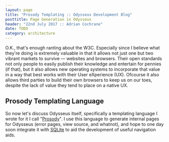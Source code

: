 ```yaml
---
layout: page
title: "Prosody Templating :: Odysseus Development Blog"
posttitle: Page Generation in Odysseus
header: "22nd July 2017 :: Adrian Cochrane"
date: TODO
category: architecture
---
```


O.K., that's enough ranting about the W3C. Especially since I believe what they're doing is extremely valuable in that it allows not just one but two vibrant markets to survive — websites and browsers. Their open standards not only people to easily publish their knowledge and entertain for pennies (if that), but it also allows new operating systems to incorporate that value in a way that best works with their User eXperience (UX). Ofcourse it also allows third parties to build their own browsers to keep us on our toes, despite the lack of value they tend to place on a native UX. 

## Prosody Templating Language

So now let's discuss Odysseus itself, specifically a templating language I wrote for it I call "[Prosody](https://en.wikipedia.org/wiki/Prosody_(linguistics))". I use this language to generate internal pages for Odysseus (error pages, view source, and whatnot), and hope to one day soon integrate it with [SQLite](https://sqlite.org/) to aid the development of useful navigation aids.
